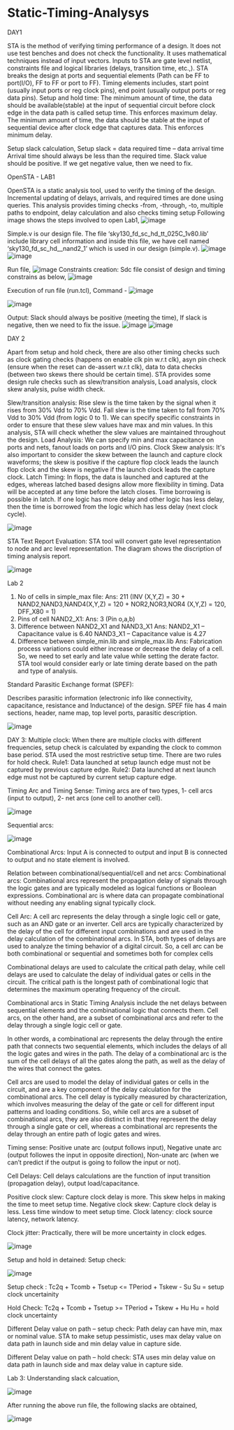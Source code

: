 # Static-Timing-Analysys
DAY1

STA is the method of verifying timing performance of a design. It does not use test benches and does not check the functionality. It uses mathematical techniques instead of input vectors. Inputs to STA are gate level netlist, constraints file and logical libraries (delays, transition time, etc.,). STA breaks the design at ports and sequential elements (Path can be FF to port(I/O), FF to FF or port to FF). Timing elements includes, start point (usually input ports or reg clock pins), end point (usually output ports or reg data pins). Setup and hold time: The minimum amount of time, the data should be available(stable) at the input of sequential circuit before clock edge in the data path is called setup time. This enforces maximum delay. The minimum amount of time, the data should be stable at the input of sequential device after clock edge that captures data. This enforces minimum delay.

Setup slack calculation,
Setup slack = data required time – data arrival time
Arrival time should always be less than the required time. Slack value should be positive. If we get negative value, then we need to fix.

OpenSTA - LAB1

OpenSTA is a static analysis tool, used to verify the timing of the design. Incremental updating of delays, arrivals, and required times are done using queries.
This analysis provides timing checks -from, -through, -to, multiple paths to endpoint, delay calculation and also checks timing setup 
Following image shows the steps involved to open Lab1,
![image](https://user-images.githubusercontent.com/87753795/219973001-4d2ff094-fcff-4fb6-9924-db8d259c5b77.png)
 
Simple.v is our design file. The file ‘sky130_fd_sc_hd_tt_025C_1v80.lib’ include library cell information and inside this file, we have cell named ‘sky130_fd_sc_hd__nand2_1’ which is used in our design (simple.v).
![image](https://user-images.githubusercontent.com/87753795/219973009-6402df61-b89f-458e-ae5c-1c8ec5bbce16.png)
![image](https://user-images.githubusercontent.com/87753795/219973018-47bc0f1d-aec4-49bc-bc3c-051cc8970344.png)

Run file,
![image](https://user-images.githubusercontent.com/87753795/219973029-73178340-616f-4edc-9767-2ea994264c35.png)
Constraints creation:
Sdc file consist of design and timing constrains as below, 
![image](https://user-images.githubusercontent.com/87753795/219973046-8e1ed088-7861-4d71-9582-351f4badb714.png)

Execution of run file (run.tcl),
Command - ![image](https://user-images.githubusercontent.com/87753795/220397353-8fa1f884-da5b-49db-8c83-5bd7868c0b2c.png)

![image](https://user-images.githubusercontent.com/87753795/219973051-5f4d4a4e-8717-4b75-aaa4-2c667b682fb0.png)

Output: 
Slack should always be positive (meeting the time), If slack is negative, then we need to fix the issue.
![image](https://user-images.githubusercontent.com/87753795/219973071-b6b41ca3-72ef-46b6-8272-fb69016168a2.png)
![image](https://user-images.githubusercontent.com/87753795/219973079-aa283bb1-a1ce-43d9-a533-a7b9ad39518b.png)

 DAY 2
 
Apart from setup and hold check, there are also other timing checks such as clock gating checks (happens on enable clk pin w.r.t clk), asyn pin check (ensure when the reset can de-assert w.r.t clk), data to data checks (between two skews there should be certain time). STA provides some design rule checks such as slew/transition analysis, Load analysis, clock skew analysis, pulse width check.

Slew/transition analysis:
Rise slew is the time taken by the signal when it rises from 30% Vdd to 70% Vdd. Fall slew is the time taken to fall from 70% Vdd to 30% Vdd (from logic 0 to 1). We can specify specific constraints in order to ensure that these slew values have max and min values. In this analysis, STA will check whether the slew values are maintained throughout the design. 
Load Analysis: We can specify min and max capacitance on ports and nets, fanout loads on ports and I/O pins.
Clock Skew analysis: It's also important to consider the skew between the launch and capture clock waveforms; the skew is positive if the capture flop clock leads the launch flop clock and the skew is negative if the launch clock leads the capture clock.
Latch Timing: 
In flops, the data is launched and captured at the edges, whereas latched based designs allow more flexibility in timing. Data will be accepted at any time before the latch closes. Time borrowing is possible in latch. If one logic has more delay and other logic has less delay, then the time is borrowed from the logic which has less delay (next clock cycle).

![image](https://user-images.githubusercontent.com/87753795/220012673-a06ab667-a0c3-458a-9485-06d1b7c38904.png)


STA Text Report Evaluation:
STA tool will convert gate level representation to node and arc level representation. The diagram shows the discription of timing analysis report.
 
 ![image](https://user-images.githubusercontent.com/87753795/220012709-1bdc791c-4ccd-435e-b21b-c758e3dd9e94.png)

Lab 2
1.	No of cells in simple_max file: 
Ans: 211 (INV (X,Y,Z) = 30 + NAND2,NAND3,NAND4(X,Y,Z) = 120 + NOR2,NOR3,NOR4 (X,Y,Z) = 120, DFF_X80 = 1)
2.	Pins of cell NAND2_X1:
Ans: 3 (Pin o,a,b)
3.	Difference between NAND2_X1 and NAND3_X1
Ans: NAND2_X1 – Capacitance value is 6.40
NAND3_X1 – Capacitance value is 4.27
4.	Difference between simple_min.lib and simple_max.lib
Ans: Fabrication process variations could either increase or decrease the delay of a cell. So, we need to set early and late value while setting the derate factor. STA tool would consider early or late timing derate based on the path and type of analysis.

Standard Parasitic Exchange format (SPEF):

Describes parasitic information (electronic info like connectivity, capacitance, resistance and Inductance) of the design.
SPEF file has 4 main sections, header, name map, top level ports, parasitic description.

![image](https://user-images.githubusercontent.com/87753795/220014306-14cc4e1d-01b3-45db-8ac4-bb1853df7326.png)

DAY 3:
Multiple clock:
When there are multiple clocks with different frequencies, setup check is calculated by expanding the clock to common base period. STA used the most restrictive setup time. There are two rules for hold check. Rule1: Data launched at setup launch edge must not be captured by previous capture edge. Rule2: Data launched at next launch edge must not be captured by current setup capture edge.

Timing Arc and Timing Sense:
Timing arcs are of two types, 1- cell arcs (input to output), 2- net arcs (one cell to another cell).

 ![image](https://user-images.githubusercontent.com/87753795/220229384-2cc90164-ed0f-4fcf-9764-de719e79cf41.png)

Sequential arcs:

 ![image](https://user-images.githubusercontent.com/87753795/220229410-582b2d40-a66f-49b5-9397-3826abcfb343.png)

Combinational Arcs:
Input A is connected to output and input B is connected to output and no state element is involved.

Relation between combinational/sequential/cell and net arcs:
Combinational arcs: Combinational arcs represent the propagation delay of signals through the logic gates and are typically modeled as logical functions or Boolean expressions. Combinational arc is where data can propagate combinational without needing any enabling signal typically clock. 

Cell Arc: A cell arc represents the delay through a single logic cell or gate, such as an AND gate or an inverter. Cell arcs are typically characterized by the delay of the cell for different input combinations and are used in the delay calculation of the combinational arcs. In STA, both types of delays are used to analyze the timing behavior of a digital circuit. So, a cell arc can be both combinational or sequential and sometimes both for complex cells

Combinational delays are used to calculate the critical path delay, while cell delays are used to calculate the delay of individual gates or cells in the circuit. The critical path is the longest path of combinational logic that determines the maximum operating frequency of the circuit.

Combinational arcs in Static Timing Analysis include the net delays between sequential elements and the combinational logic that connects them. Cell arcs, on the other hand, are a subset of combinational arcs and refer to the delay through a single logic cell or gate. 

In other words, a combinational arc represents the delay through the entire path that connects two sequential elements, which includes the delays of all the logic gates and wires in the path. The delay of a combinational arc is the sum of the cell delays of all the gates along the path, as well as the delay of the wires that connect the gates.

Cell arcs are used to model the delay of individual gates or cells in the circuit, and are a key component of the delay calculation for the combinational arcs. The cell delay is typically measured by characterization, which involves measuring the delay of the gate or cell for different input patterns and loading conditions. So, while cell arcs are a subset of combinational arcs, they are also distinct in that they represent the delay through a single gate or cell, whereas a combinational arc represents the delay through an entire path of logic gates and wires.

Timing sense: Positive unate arc (output follows input), Negative unate arc (output followes the input in opposite direction), Non-unate arc (when we can’t predict if the output is going to follow the input or not).

Cell Delays:
Cell delays calculations are the function of input transition (propagation delay), output load/capacitance.

Positive clock slew: Capture clock delay is more. This skew helps in making the time to meet setup time.
Negative clock skew: Capture clock delay is less. Less time window to meet setup time.
Clock latency: clock source latency, network latency.

Clock jitter: Practically, there will be more uncertainty in clock edges.

![image](https://user-images.githubusercontent.com/87753795/220229444-02bbb132-88ab-4c6d-9fc0-b43fdfe67d16.png)

Setup and hold in detained:
Setup check:

![image](https://user-images.githubusercontent.com/87753795/220229462-c0eeb6c1-498a-43e2-a03d-b87f76a86bc8.png)


Setup check : Tc2q + Tcomb + Tsetup <= TPeriod + Tskew - Su
Su = setup clock uncertainity

Hold Check: Tc2q + Tcomb + Tsetup >= TPeriod + Tskew + Hu
Hu = hold clock uncertainty

Different Delay value on path – setup check: Path delay can have min, max or nominal value. STA to make setup pessimistic, uses max delay value on data path in launch side and min delay value in capture side.

Different Delay value on path – hold check: STA uses min delay value on data path in launch side and max delay value in capture side.

Lab 3:
Understanding slack calcuation,

![image](https://user-images.githubusercontent.com/87753795/220229476-75b3789e-f01a-43f9-9a36-418c5bee3dc8.png)



After running the above run file, the following slacks are obtained,

![image](https://user-images.githubusercontent.com/87753795/220229498-d28dca0c-3512-4e92-831d-a23091d669c5.png)





